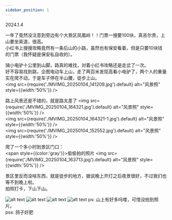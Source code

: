 ```yaml
---
sidebar_position: 1
---
```

2024.1.4

一年了竟然没注意到旁边有个大景区凤凰岭！！门票一搜要100块，真吉尔贵，上山要坐索道，很高。  
小红书上搜搜攻略竟然有一条后山的小路，虽然也有保安看着，但是只要10块钱的门票（我怀疑是保安私自收的）。  

骑小电驴十公里到山脚，路真的难找，对着小红书攻略还是走岔了一次。  
好不容易找到路，企图电动车上山，走了两百米发现高看小电驴了，两个人的重量实在爬不动。于是车子停在半山腰，徒步上山。  
<img
  src={require('./MVIMG_20250104_141209.jpg').default}
  alt="风景照"
  style={{width:'50%'}}
/>

路上风景还是不错的，就是路太差了
<img
  src={require('./MVIMG_20250104_164321.jpg').default}
  alt="风景照"
  style={{width:'50%'}}
/>  
<img
  src={require('./MVIMG_20250104_164321-1.jpg').default}
  alt="风景照"
  style={{width:'50%'}}
/>  
<img
  src={require('./MVIMG_20250104_152552.jpg').default}
  alt="风景照"
  style={{width:'50%'}}
/>  

爬了一个多小时到景区门口：  
<span style={{color:'gray'}}>偷偷拍的照片</span> 
<img
  src={require('./MVIMG_20250104_163713.jpg').default}
  alt="风景照"
  style={{width:'50%'}}
/>    

景区里反而没啥东西，就是徒步的地方，据说晚上开灯之后夜景很好，不过我们也等不到晚上啦。  
拍照打卡，下山下山。  

![alt text](MVIMG_20250104_153633.jpg) ![alt text](MVIMG_20250104_153904.jpg) ![alt text](MVIMG_20250104_153503.jpg) ![alt text](MVIMG_20250104_153717.jpg)
ps: 山上有好多吗喽，可惜没拍到照片。  
pss: 鸽子好肥